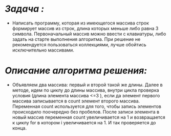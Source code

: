 # _Задача :_
* Написать программу, которая из имеющегося массива строк формирует массив из строк, длина которых меньше либо равна 3 символа. Первоначальный массив можно ввести с клавиатуры, либо задать на старте выполнения алгоритма. При решение не рекомендуется пользоваться коллекциями, лучше обойтись исключительно массивами.

# _Описание алгоритма решения:_
* Объявляем два массива: первый и второй такой же длины. Далее в методе, идем по  циклу до длины массива, внутри цикла проверка условия (длина элемента массива <=3 ), если да элемент первого массива записывается в count элемент второго массива. Переменная count используется для того, чтобы запись элементов происходило поочередно без пробелов. После записи элемента в новый массив  переменная count увеличивается на 1 и возвращается к циклу for в котором i увеличивается на 1. И так проверяется до конца.

